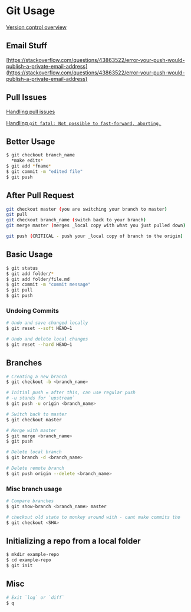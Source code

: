 # Git Usage

[Version control overview](./OVERVIEW.md)

## Email Stuff

[https://stackoverflow.com/questions/43863522/error-your-push-would-publish-a-private-email-address](https://stackoverflow.com/questions/43863522/error-your-push-would-publish-a-private-email-address)

## Pull Issues

[Handling pull issues](https://stackoverflow.com/questions/71768999/how-to-merge-when-you-get-error-hint-you-have-divergent-branches-and-need-to-s)

[Handling `git fatal: Not possible to fast-forward, aborting.`](https://stackoverflow.com/questions/13106179/error-fatal-not-possible-to-fast-forward-aborting)


## Better Usage

```bash
$ git checkout branch_name
  *make edits*
$ git add *fname*
$ git commit -m "edited file"
$ git push
```

## After Pull Request

```bash
git checkout master (you are switching your branch to master)
git pull
git checkout branch_name (switch back to your branch)
git merge master (merges _local copy with what you just pulled down)

git push (CRITICAL - push your _local copy of branch to the origin)
```

## Basic Usage

```bash
$ git status
$ git add folder/*
$ git add folder/file.md
$ git commit -m "commit message"
$ git pull
$ git push
```

### Undoing Commits

```bash
# Undo and save changed locally
$ git reset --soft HEAD~1

# Undo and delete local changes
$ git reset --hard HEAD~1
```

## Branches

```bash
# Creating a new branch
$ git checkout -b <branch_name>

# Initial push = after this, can use regular push
# -u stands for `upstream`
$ git push -u origin <branch_name>

# Switch back to master
$ git checkout master

# Merge with master
$ git merge <branch_name>
$ git push

# Delete local branch
$ git branch -d <branch_name>

# Delete remote branch
$ git push origin --delete <branch_name>
```

### Misc branch usage

```bash
# Compare branches
$ git show-branch <branch_name> master

# checkout old state to monkey around with - cant make commits tho
$ git checkout <SHA>
```

## Initializing a repo from a local folder

```bash
$ mkdir example-repo
$ cd example-repo
$ git init
```

## Misc

```bash
# Exit `log` or `diff`
$ q
```

